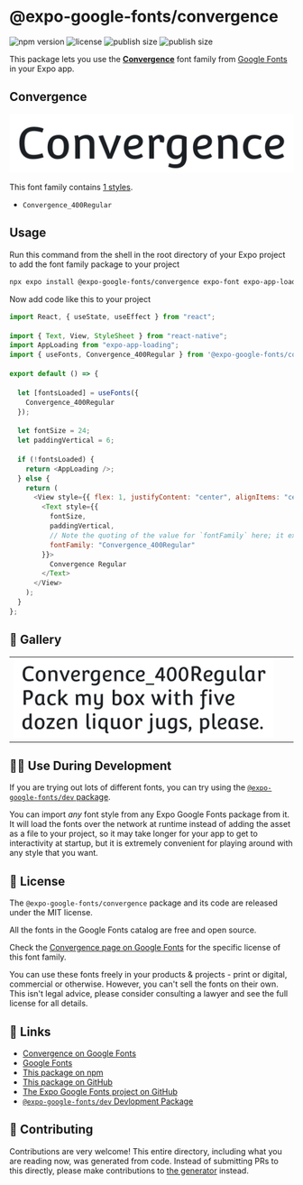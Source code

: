 # @expo-google-fonts/convergence

![npm version](https://flat.badgen.net/npm/v/@expo-google-fonts/convergence)
![license](https://flat.badgen.net/github/license/expo/google-fonts)
![publish size](https://flat.badgen.net/packagephobia/install/@expo-google-fonts/convergence)
![publish size](https://flat.badgen.net/packagephobia/publish/@expo-google-fonts/convergence)

This package lets you use the [**Convergence**](https://fonts.google.com/specimen/Convergence) font family from [Google Fonts](https://fonts.google.com/) in your Expo app.

## Convergence

![Convergence](./font-family.png)

This font family contains [1 styles](#-gallery).

- `Convergence_400Regular`

## Usage

Run this command from the shell in the root directory of your Expo project to add the font family package to your project

```sh
npx expo install @expo-google-fonts/convergence expo-font expo-app-loading
```

Now add code like this to your project

```js
import React, { useState, useEffect } from "react";

import { Text, View, StyleSheet } from "react-native";
import AppLoading from "expo-app-loading";
import { useFonts, Convergence_400Regular } from '@expo-google-fonts/convergence';

export default () => {

  let [fontsLoaded] = useFonts({
    Convergence_400Regular
  });

  let fontSize = 24;
  let paddingVertical = 6;

  if (!fontsLoaded) {
    return <AppLoading />;
  } else {
    return (
      <View style={{ flex: 1, justifyContent: "center", alignItems: "center" }}>
        <Text style={{
          fontSize,
          paddingVertical,
          // Note the quoting of the value for `fontFamily` here; it expects a string!
          fontFamily: "Convergence_400Regular"
        }}>
          Convergence Regular
        </Text>
      </View>
    );
  }
};
```

## 🔡 Gallery


||||
|-|-|-|
|![Convergence_400Regular](./Convergence_400Regular.ttf.png)||||


## 👩‍💻 Use During Development

If you are trying out lots of different fonts, you can try using the [`@expo-google-fonts/dev` package](https://github.com/expo/google-fonts/tree/master/font-packages/dev#readme).

You can import _any_ font style from any Expo Google Fonts package from it. It will load the fonts over the network at runtime instead of adding the asset as a file to your project, so it may take longer for your app to get to interactivity at startup, but it is extremely convenient for playing around with any style that you want.


## 📖 License

The `@expo-google-fonts/convergence` package and its code are released under the MIT license.

All the fonts in the Google Fonts catalog are free and open source.

Check the [Convergence page on Google Fonts](https://fonts.google.com/specimen/Convergence) for the specific license of this font family.

You can use these fonts freely in your products & projects - print or digital, commercial or otherwise. However, you can't sell the fonts on their own. This isn't legal advice, please consider consulting a lawyer and see the full license for all details.

## 🔗 Links

- [Convergence on Google Fonts](https://fonts.google.com/specimen/Convergence)
- [Google Fonts](https://fonts.google.com/)
- [This package on npm](https://www.npmjs.com/package/@expo-google-fonts/convergence)
- [This package on GitHub](https://github.com/expo/google-fonts/tree/master/font-packages/convergence)
- [The Expo Google Fonts project on GitHub](https://github.com/expo/google-fonts)
- [`@expo-google-fonts/dev` Devlopment Package](https://github.com/expo/google-fonts/tree/master/font-packages/dev)

## 🤝 Contributing

Contributions are very welcome! This entire directory, including what you are reading now, was generated from code. Instead of submitting PRs to this directly, please make contributions to [the generator](https://github.com/expo/google-fonts/tree/master/packages/generator) instead.
